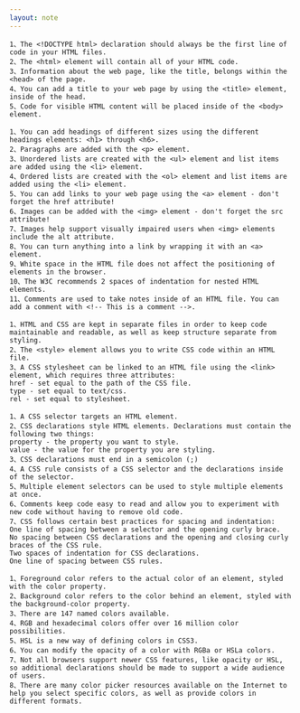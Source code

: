 ```yaml
---
layout: note
---
```


    1、The <!DOCTYPE html> declaration should always be the first line of code in your HTML files.
    2、The <html> element will contain all of your HTML code.
    3、Information about the web page, like the title, belongs within the <head> of the page.
    4、You can add a title to your web page by using the <title> element, inside of the head.
    5、Code for visible HTML content will be placed inside of the <body> element.

    1、You can add headings of different sizes using the different headings elements: <h1> through <h6>.
    2、Paragraphs are added with the <p> element.
    3、Unordered lists are created with the <ul> element and list items are added using the <li> element.
    4、Ordered lists are created with the <ol> element and list items are added using the <li> element.
    5、You can add links to your web page using the <a> element - don't forget the href attribute!
    6、Images can be added with the <img> element - don't forget the src attribute!
    7、Images help support visually impaired users when <img> elements include the alt attribute.
    8、You can turn anything into a link by wrapping it with an <a> element.
    9、White space in the HTML file does not affect the positioning of elements in the browser.
    10、The W3C recommends 2 spaces of indentation for nested HTML elements.
    11、Comments are used to take notes inside of an HTML file. You can add a comment with <!-- This is a comment -->.

    1、HTML and CSS are kept in separate files in order to keep code maintainable and readable, as well as keep structure separate from styling.
    2、The <style> element allows you to write CSS code within an HTML file.
    3、A CSS stylesheet can be linked to an HTML file using the <link> element, which requires three attributes:
    href - set equal to the path of the CSS file.
    type - set equal to text/css.
    rel - set equal to stylesheet.

    1、A CSS selector targets an HTML element.
    2、CSS declarations style HTML elements. Declarations must contain the following two things:
    property - the property you want to style.
    value - the value for the property you are styling.
    3、CSS declarations must end in a semicolon (;)
    4、A CSS rule consists of a CSS selector and the declarations inside of the selector.
    5、Multiple element selectors can be used to style multiple elements at once.
    6、Comments keep code easy to read and allow you to experiment with new code without having to remove old code.
    7、CSS follows certain best practices for spacing and indentation:
    One line of spacing between a selector and the opening curly brace.
    No spacing between CSS declarations and the opening and closing curly braces of the CSS rule.
    Two spaces of indentation for CSS declarations.
    One line of spacing between CSS rules.
 
    1、Foreground color refers to the actual color of an element, styled with the color property.
    2、Background color refers to the color behind an element, styled with the background-color property.
    3、There are 147 named colors available.
    4、RGB and hexadecimal colors offer over 16 million color possibilities.
    5、HSL is a new way of defining colors in CSS3.
    6、You can modify the opacity of a color with RGBa or HSLa colors.
    7、Not all browsers support newer CSS features, like opacity or HSL, so additional declarations should be made to support a wide audience of users.
    8、There are many color picker resources available on the Internet to help you select specific colors, as well as provide colors in different formats.